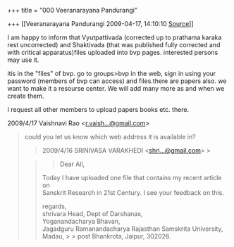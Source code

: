 +++
title = "000 Veeranarayana Pandurangi"

+++
[[Veeranarayana Pandurangi	2009-04-17, 14:10:10 [Source](https://groups.google.com/g/bvparishat/c/nhtDZOG7yyc)]]



I am happy to inform that Vyutpattivada (corrected up to prathama karaka rest uncorrected) and Shaktivada (that was published fully corrected and with critical apparatus)files uploaded into bvp pages. interested persons may use it.



itis in the "files" of bvp. go to groups>bvp in the web, sign in using your password (members of bvp can access) and files.there are papers also. we want to make it a resourse center. We will add many more as and when we create them.



I request all other members to upload papers books etc. there.  
  

2009/4/17 Vaishnavi Rao \<[r.vaish...@gmail.com]()\>  

> could you let us know which web address it is available in?  
>   
> > 
> > 2009/4/16 SRINIVASA VARAKHEDI \<[shri...@gmail.com]()\> >
> 
> > 
> > 
> > 
> >   
> > > Dear All,  
> >   
> > Today I have uploaded one file that contains my recent article on  
> > Sanskrit Research in 21st Century. I see your feedback on this.  
> >   
> > regards,  
> > shrivara Head, Dept of Darshanas,  
> > Yoganandacharya Bhavan,  
> > Jagadguru Ramanandacharya Rajasthan Samskrita University, Madau, > > post Bhankrota, Jaipur, 302026.  
> > 
> > 
> > 

